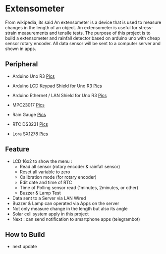 # Extensometer
From wikipedia, its said An extensometer is a device that is used to measure changes in the length of an object. An extensometer is useful for stress-strain measurements and tensile tests. The purpose of this project is to build a extensometer and rainfall detector based on arduino uno with cheap sensor rotary encoder. All data sensor will be sent to a computer server and shown in apps.

## Peripheral
* Arduino Uno R3 [Pics](https://ik.imagekit.io/bfrs/tr:w-500,h-500,pr-true,cm-pad_resize,bg-FFFFFF/image_himeshreddivari/data/Arduino-Uno-2-500x500.jpg)
* Arduino LCD Keypad Shield for Uno R3 [Pics](https://5.imimg.com/data5/AL/CS/MY-19287108/sunrobotics-lcd-keypad-shield-for-arduino-500x500.jpg)

* Arduino Ethernet / LAN Shield for Uno R3 [Pics](https://s2.bukalapak.com/img/2818642371/w-1000/Arduino_Ethernet_LAN_Shield_W5100_for_Uno_Mega_2560.jpg)

* MPC23017 [Pics](https://raw.githubusercontent.com/maxgerhardt/rotary-encoder-over-mcp23017/8e88ec78b11ca20ef21b4b6da7cf25a6e9028db8/images/circuit_eight_encoders.png)

* Rain Gauge [Pics](https://ecs7.tokopedia.net/img/cache/700/product-1/2017/7/22/0/0_5243e113-96ac-4ef4-b6b8-629c9480294f_1024_576.jpg)

* RTC DS3231 [Pics](http://linhkienmachdien.com/wp-content/uploads/2017/02/ds3231-at24c32-i2c-real-time-clock-module.jpg)

* Lora SX1278 [Pics](https://robokits.co.in/bmz_cache/9/9c1184044e9a40c1b6235ab93a6d10ca.image.1066x800.jpg)

## Feature
* LCD 16x2 to show the menu :
  - Read all sensor (rotary encoder & rainfall sensor)
  - Reset all variable to zero
  - Calibration mode (for rotary encoder)
  - Edit date and time of RTC
  - Time of Polling sensor read (1minutes, 2minutes, or other)
  - Buzzer & Lamp Test
* Data sent to a Server via LAN Wired
* Buzzer & Lamp can operated via Apps on the server
* Not only measure change in the length but also its angle
* Solar cell system apply in this project
* Next : can send notification to smartphone apps (telegrambot)

## How to Build
* next update
